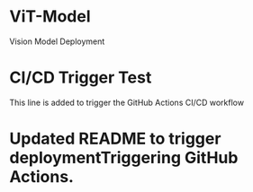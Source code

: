 # ViT-Model
Vision Model Deployment

# CI/CD Trigger Test
This line is added to trigger the GitHub Actions CI/CD workflow

# Updated README to trigger deploymentTriggering GitHub Actions.
